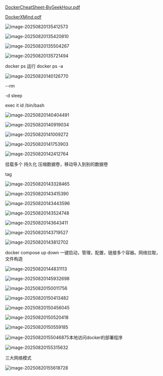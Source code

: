 

 [DockerCheatSheet-ByGeekHour.pdf](D:\std\DockerCheatSheet-ByGeekHour.pdf) 

 [DockerXMind.pdf](D:\std\DockerXMind.pdf) 

![image-20250820135412573](C:\Users\ER\AppData\Roaming\Typora\typora-user-images\image-20250820135412573.png)

![image-20250820135420810](C:\Users\ER\AppData\Roaming\Typora\typora-user-images\image-20250820135420810.png)

![image-20250820135504267](C:\Users\ER\AppData\Roaming\Typora\typora-user-images\image-20250820135504267.png)

![image-20250820135721494](C:\Users\ER\AppData\Roaming\Typora\typora-user-images\image-20250820135721494.png)

docker ps 运行 docker ps -a

![image-20250820140126770](C:\Users\ER\AppData\Roaming\Typora\typora-user-images\image-20250820140126770.png)

--rm

-d  sleep

exec it id /bin/bash

![image-20250820140404491](C:\Users\ER\AppData\Roaming\Typora\typora-user-images\image-20250820140404491.png)

![image-20250820140919034](C:\Users\ER\AppData\Roaming\Typora\typora-user-images\image-20250820140919034.png)

![image-20250820141009272](C:\Users\ER\AppData\Roaming\Typora\typora-user-images\image-20250820141009272.png)

![image-20250820141753903](C:\Users\ER\AppData\Roaming\Typora\typora-user-images\image-20250820141753903.png)

![image-20250820142412764](C:\Users\ER\AppData\Roaming\Typora\typora-user-images\image-20250820142412764.png)

挂载多个 持久化  压缩数据卷，移动导入到别的数据卷

tag

![image-20250820143328465](C:\Users\ER\AppData\Roaming\Typora\typora-user-images\image-20250820143328465.png)

![image-20250820143415390](C:\Users\ER\AppData\Roaming\Typora\typora-user-images\image-20250820143415390.png)

![image-20250820143443596](C:\Users\ER\AppData\Roaming\Typora\typora-user-images\image-20250820143443596.png)

![image-20250820143524748](C:\Users\ER\AppData\Roaming\Typora\typora-user-images\image-20250820143524748.png)

![image-20250820143643411](C:\Users\ER\AppData\Roaming\Typora\typora-user-images\image-20250820143643411.png)

![image-20250820143719527](C:\Users\ER\AppData\Roaming\Typora\typora-user-images\image-20250820143719527.png)

![image-20250820143812702](C:\Users\ER\AppData\Roaming\Typora\typora-user-images\image-20250820143812702.png)

docker compose up down
一键启动，管理，配置，链接多个容器。网络拉取，文件构造

![image-20250820144831113](C:\Users\ER\AppData\Roaming\Typora\typora-user-images\image-20250820144831113.png)

![image-20250820145932698](C:\Users\ER\AppData\Roaming\Typora\typora-user-images\image-20250820145932698.png)

![image-20250820150011756](C:\Users\ER\AppData\Roaming\Typora\typora-user-images\image-20250820150011756.png)

![image-20250820150413482](C:\Users\ER\AppData\Roaming\Typora\typora-user-images\image-20250820150413482.png)

![image-20250820150456045](C:\Users\ER\AppData\Roaming\Typora\typora-user-images\image-20250820150456045.png)

![image-20250820150520418](C:\Users\ER\AppData\Roaming\Typora\typora-user-images\image-20250820150520418.png)

![image-20250820150559185](C:\Users\ER\AppData\Roaming\Typora\typora-user-images\image-20250820150559185.png)

![image-20250820155046875](C:\Users\ER\AppData\Roaming\Typora\typora-user-images\image-20250820155046875.png)本地访问docker的部署程序

![image-20250820155315632](C:\Users\ER\AppData\Roaming\Typora\typora-user-images\image-20250820155315632.png)

三大网络模式

![image-20250820155618728](C:\Users\ER\AppData\Roaming\Typora\typora-user-images\image-20250820155618728.png)

